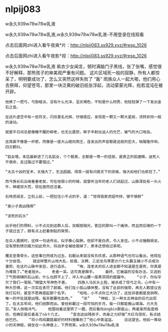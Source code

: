# nlpij083
w永久939w78w78w乳液

w永久939w78w78w乳液,w永久939w78w78w乳液-不用登录在线观看

点击后面网zhi进入看午夜爽*片：http://nlpij083.ss929.xyz/#resp_1026

点击后面网zhi进入看午夜影*视：http://nlpij083.ss929.xyz/#resp_1026

w永久939w78w78w乳液    紫衣少女闻言，顿时满脑门子黑线，张了张嘴，感觉很不好解释，那熊孩子的审美观严重有问题。    这片区域死一般的寂静，所有人都惊呆了，明明要成功了，怎么又突然这样失败了    “轰”    雨族众人一起大喝，他们用心去祭拜，仰望苍穹，那里一块泛黄的破旧纸张浮起，流动蒙蒙光辉，宛若混沌在被开辟。

    他换了一把弓，弓胎暗淡，没有什么光泽，呈灰褐色，不知是什么材质，他轻轻弹了一下发出金石之音。

    在这片虚空中有一些符文，闪烁莫名光辉，仔细感应，发现若一颗又一颗大星般，流转非同一般的波动。

    就是平日间总是像睡不醒的柳老，也无比震怒，眸子中射出迫人的光芒，被气的大口咳血。

    这简直不像是一杆箭，而像是一座大山砸向雨王，连发出的声音都是这般的宏大，嗡隆隆作响，四方颤抖。

    “狐女哦，本店最新进了几名狐女，个个靓美，全都是一等一的佳丽，是真正的狐狸精，迷死人不偿命，走过路过不要错过。”

    “太古十凶的宝术，太强大了，无法超越，得其一就有问鼎天下的资格，强大如他们也疯狂了。”

    而今族长石云峰垂垂老矣，可在他很小的时候，就曾听当年的老人们说起过，山脉深处有一头火牛，神威惊大荒，现在居然还活着。

    石林虎闻言，立刻上前，一把拉住小不点的手，道：“觉得我家虎妞咋样，够不够胖”

    “臭小子真凶残啊”

    “该死的石头”

    出乎他们的预料，小不点见到这群人后，双眼放贼光，答应的那叫一个痛快，而且而后嗖的一下子就过去了，颇有点上赶着倒贴的架势。

    在众人震撼时，这样一句话传出，似乎撕心裂肺。但却不是白虎，令人发怔。小不点捶胸顿足，没有想到锈剑威力如此奇大，将战矛全被给毁掉了，原本还想收过来呢。

    攫走至尊骨头，这些事已然成为过去，石毅从来就没有负疚感，从那种语气也可以看出，他现在十分自信。    就这样整片山地大乱，蛟兽、古鳄、三足龙鸟等更计六七头霸主被小不点成功激怒，在这片山脉中发狂，进行追杀。    “唉，连老夫的后人进去都不知道是生是死，你真是为难我了。”老者摇头。    老者一呆。这可真是棘手。    最终，它被逼的没有办法，又逃到了气势磅礴的石山前，什么也顾不上了，冲入半山腰一座黑洞洞的窟窿中。    “小子，你似乎欠了我们一笔账。”精璧大爷神色不善。    四族人马灰头土脸，被杀成了惊弓之鸟，心中有一种大恐惧，这一次实在丢尽了颜面。他们在小孤山镇休整，没有了此前的强势，再无人敢提议去攻打石村，甚至不愿再提起那个名字。    “哈哈，小不点你立大功了，这些异兽都是良驹啊，唯一的坏处就是凶残，每天都要吃血肉。”    “杀”    “神蚁，又一种太古神虫的后代出现了。在太古年间，他们结群而出。曾经称霸过一段可怕的岁月，每一只都能搬山填海。力大无穷。”有人倒吸冷气。    他围绕着这里转了一圈，而后看向ángbin那座山，两者虽然高度相仿，但确实是后者高了nà十几丈。    “变态这凶残孩子，肉身之力好强”大红鸟惊叹，有点结结巴巴。    “将小鸡炖蘑菇最好的材料搜集到了”他心中美滋滋。    远远望去，他如一尊幼小的天神般，骑坐在一头神兽上，下界而来。w永久939w78w78w乳液
